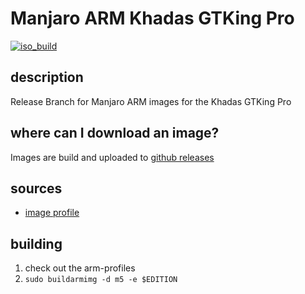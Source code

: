 # Manjaro ARM Khadas GTKing Pro
[![iso_build](https://github.com/manjaro-arm/gtking-pro-images/workflows/image_build_all/badge.svg)](https://github.com/manjaro-arm/gtking-pro-images/actions)

## description

Release Branch for Manjaro ARM images for the Khadas GTKing Pro

## where can I download an image?

Images are build and uploaded to [github releases](https://github.com/manjaro-arm/gtking-pro-images/releases)

## sources

- [image profile](https://gitlab.manjaro.org/manjaro-arm/applications/arm-profiles)

## building

1. check out the arm-profiles
2. `sudo buildarmimg -d m5 -e $EDITION`
